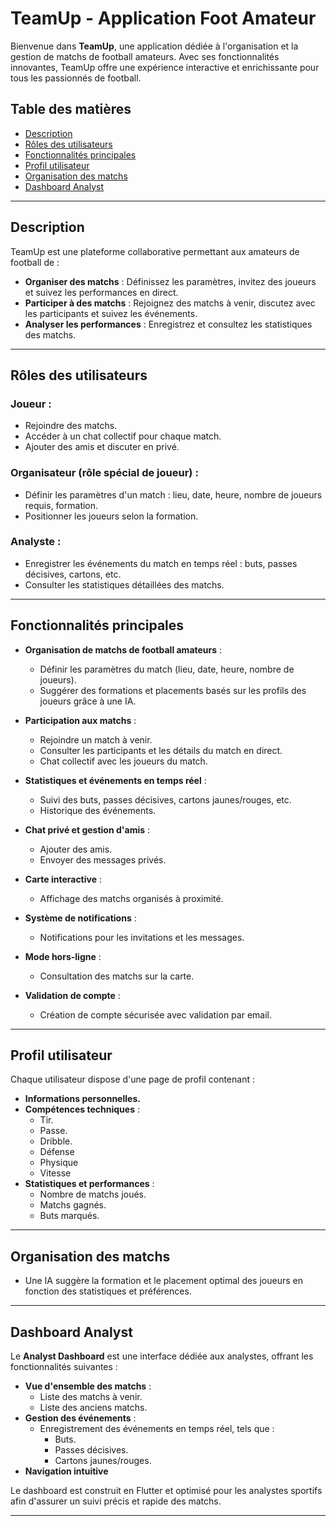 # TeamUp - Application Foot Amateur

Bienvenue dans **TeamUp**, une application dédiée à l'organisation et la gestion de matchs de football amateurs. Avec ses fonctionnalités innovantes, TeamUp offre une expérience interactive et enrichissante pour tous les passionnés de football.

## Table des matières
- [Description](#description)
- [Rôles des utilisateurs](#rôles-des-utilisateurs)
- [Fonctionnalités principales](#fonctionnalités-principales)
- [Profil utilisateur](#profil-utilisateur)
- [Organisation des matchs](#organisation-des-matchs)
- [Dashboard Analyst](#dashboard-analyst)

---

## Description

TeamUp est une plateforme collaborative permettant aux amateurs de football de :
- **Organiser des matchs** : Définissez les paramètres, invitez des joueurs et suivez les performances en direct.
- **Participer à des matchs** : Rejoignez des matchs à venir, discutez avec les participants et suivez les événements.
- **Analyser les performances** : Enregistrez et consultez les statistiques des matchs.

---

## Rôles des utilisateurs

### Joueur :
- Rejoindre des matchs.
- Accéder à un chat collectif pour chaque match.
- Ajouter des amis et discuter en privé.

### Organisateur (rôle spécial de joueur) :
- Définir les paramètres d'un match : lieu, date, heure, nombre de joueurs requis, formation.
- Positionner les joueurs selon la formation.

### Analyste :
- Enregistrer les événements du match en temps réel : buts, passes décisives, cartons, etc.
- Consulter les statistiques détaillées des matchs.

---

## Fonctionnalités principales

- **Organisation de matchs de football amateurs** :
    - Définir les paramètres du match (lieu, date, heure, nombre de joueurs).
    - Suggérer des formations et placements basés sur les profils des joueurs grâce à une IA.

- **Participation aux matchs** :
    - Rejoindre un match à venir.
    - Consulter les participants et les détails du match en direct.
    - Chat collectif avec les joueurs du match.

- **Statistiques et événements en temps réel** :
    - Suivi des buts, passes décisives, cartons jaunes/rouges, etc.
    - Historique des événements.

- **Chat privé et gestion d'amis** :
    - Ajouter des amis.
    - Envoyer des messages privés.

- **Carte interactive** :
    - Affichage des matchs organisés à proximité.

- **Système de notifications** :
    - Notifications pour les invitations et les messages.

- **Mode hors-ligne** :
    - Consultation des matchs sur la carte.

- **Validation de compte** :
    - Création de compte sécurisée avec validation par email.

---

## Profil utilisateur

Chaque utilisateur dispose d'une page de profil contenant :
- **Informations personnelles.**
- **Compétences techniques** :
    - Tir.
    - Passe.
    - Dribble.
    - Défense
    - Physique
    - Vitesse
- **Statistiques et performances** :
    - Nombre de matchs joués.
    - Matchs gagnés.
    - Buts marqués.

---

## Organisation des matchs

- Une IA suggère la formation et le placement optimal des joueurs en fonction des statistiques et préférences.

---

## Dashboard Analyst

Le **Analyst Dashboard** est une interface dédiée aux analystes, offrant les fonctionnalités suivantes :
- **Vue d'ensemble des matchs** :
    - Liste des matchs à venir.
    - Liste des anciens matchs.
- **Gestion des événements** :
    - Enregistrement des événements en temps réel, tels que :
        - Buts.
        - Passes décisives.
        - Cartons jaunes/rouges.
- **Navigation intuitive** 

Le dashboard est construit en Flutter et optimisé pour les analystes sportifs afin d'assurer un suivi précis et rapide des matchs.

---